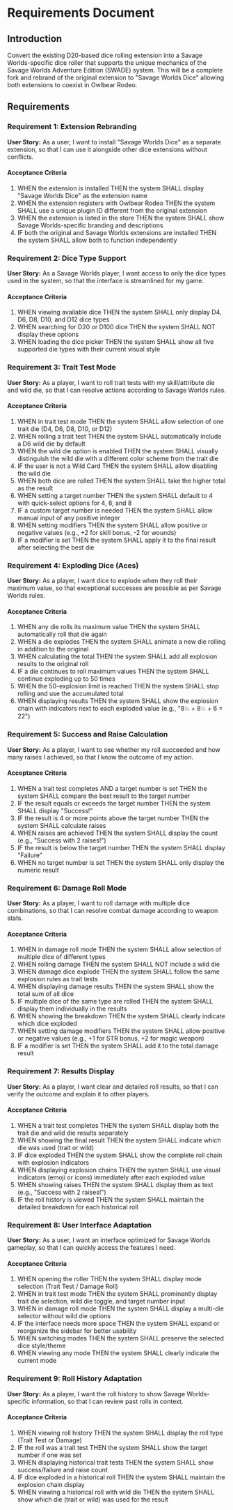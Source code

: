 # Requirements Document

## Introduction

Convert the existing D20-based dice rolling extension into a Savage Worlds-specific dice roller that supports the unique mechanics of the Savage Worlds Adventure Edition (SWADE) system. This will be a complete fork and rebrand of the original extension to "Savage Worlds Dice" allowing both extensions to coexist in Owlbear Rodeo.

## Requirements

### Requirement 1: Extension Rebranding
**User Story:** As a user, I want to install "Savage Worlds Dice" as a separate extension, so that I can use it alongside other dice extensions without conflicts.

#### Acceptance Criteria
1. WHEN the extension is installed THEN the system SHALL display "Savage Worlds Dice" as the extension name
2. WHEN the extension registers with Owlbear Rodeo THEN the system SHALL use a unique plugin ID different from the original extension
3. WHEN the extension is listed in the store THEN the system SHALL show Savage Worlds-specific branding and descriptions
4. IF both the original and Savage Worlds extensions are installed THEN the system SHALL allow both to function independently

### Requirement 2: Dice Type Support
**User Story:** As a Savage Worlds player, I want access to only the dice types used in the system, so that the interface is streamlined for my game.

#### Acceptance Criteria
1. WHEN viewing available dice THEN the system SHALL only display D4, D6, D8, D10, and D12 dice types
2. WHEN searching for D20 or D100 dice THEN the system SHALL NOT display these options
3. WHEN loading the dice picker THEN the system SHALL show all five supported die types with their current visual style

### Requirement 3: Trait Test Mode
**User Story:** As a player, I want to roll trait tests with my skill/attribute die and wild die, so that I can resolve actions according to Savage Worlds rules.

#### Acceptance Criteria
1. WHEN in trait test mode THEN the system SHALL allow selection of one trait die (D4, D6, D8, D10, or D12)
2. WHEN rolling a trait test THEN the system SHALL automatically include a D6 wild die by default
3. WHEN the wild die option is enabled THEN the system SHALL visually distinguish the wild die with a different color scheme from the trait die
4. IF the user is not a Wild Card THEN the system SHALL allow disabling the wild die
5. WHEN both dice are rolled THEN the system SHALL take the higher total as the result
6. WHEN setting a target number THEN the system SHALL default to 4 with quick-select options for 4, 6, and 8
7. IF a custom target number is needed THEN the system SHALL allow manual input of any positive integer
8. WHEN setting modifiers THEN the system SHALL allow positive or negative values (e.g., +2 for skill bonus, -2 for wounds)
9. IF a modifier is set THEN the system SHALL apply it to the final result after selecting the best die

### Requirement 4: Exploding Dice (Aces)
**User Story:** As a player, I want dice to explode when they roll their maximum value, so that exceptional successes are possible as per Savage Worlds rules.

#### Acceptance Criteria
1. WHEN any die rolls its maximum value THEN the system SHALL automatically roll that die again
2. WHEN a die explodes THEN the system SHALL animate a new die rolling in addition to the original
3. WHEN calculating the total THEN the system SHALL add all explosion results to the original roll
4. IF a die continues to roll maximum values THEN the system SHALL continue exploding up to 50 times
5. WHEN the 50-explosion limit is reached THEN the system SHALL stop rolling and use the accumulated total
6. WHEN displaying results THEN the system SHALL show the explosion chain with indicators next to each exploded value (e.g., "8💥 + 8💥 + 6 = 22")

### Requirement 5: Success and Raise Calculation
**User Story:** As a player, I want to see whether my roll succeeded and how many raises I achieved, so that I know the outcome of my action.

#### Acceptance Criteria
1. WHEN a trait test completes AND a target number is set THEN the system SHALL compare the best result to the target number
2. IF the result equals or exceeds the target number THEN the system SHALL display "Success!"
3. IF the result is 4 or more points above the target number THEN the system SHALL calculate raises
4. WHEN raises are achieved THEN the system SHALL display the count (e.g., "Success with 2 raises!")
5. IF the result is below the target number THEN the system SHALL display "Failure"
6. WHEN no target number is set THEN the system SHALL only display the numeric result

### Requirement 6: Damage Roll Mode
**User Story:** As a player, I want to roll damage with multiple dice combinations, so that I can resolve combat damage according to weapon stats.

#### Acceptance Criteria
1. WHEN in damage roll mode THEN the system SHALL allow selection of multiple dice of different types
2. WHEN rolling damage THEN the system SHALL NOT include a wild die
3. WHEN damage dice explode THEN the system SHALL follow the same explosion rules as trait tests
4. WHEN displaying damage results THEN the system SHALL show the total sum of all dice
5. IF multiple dice of the same type are rolled THEN the system SHALL display them individually in the results
6. WHEN showing the breakdown THEN the system SHALL clearly indicate which dice exploded
7. WHEN setting damage modifiers THEN the system SHALL allow positive or negative values (e.g., +1 for STR bonus, +2 for magic weapon)
8. IF a modifier is set THEN the system SHALL add it to the total damage result

### Requirement 7: Results Display
**User Story:** As a player, I want clear and detailed roll results, so that I can verify the outcome and explain it to other players.

#### Acceptance Criteria
1. WHEN a trait test completes THEN the system SHALL display both the trait die and wild die results separately
2. WHEN showing the final result THEN the system SHALL indicate which die was used (trait or wild)
3. IF dice exploded THEN the system SHALL show the complete roll chain with explosion indicators
4. WHEN displaying explosion chains THEN the system SHALL use visual indicators (emoji or icons) immediately after each exploded value
5. WHEN showing raises THEN the system SHALL display them as text (e.g., "Success with 2 raises!")
6. IF the roll history is viewed THEN the system SHALL maintain the detailed breakdown for each historical roll

### Requirement 8: User Interface Adaptation
**User Story:** As a user, I want an interface optimized for Savage Worlds gameplay, so that I can quickly access the features I need.

#### Acceptance Criteria
1. WHEN opening the roller THEN the system SHALL display mode selection (Trait Test / Damage Roll)
2. WHEN in trait test mode THEN the system SHALL prominently display trait die selection, wild die toggle, and target number input
3. WHEN in damage roll mode THEN the system SHALL display a multi-die selector without wild die options
4. IF the interface needs more space THEN the system SHALL expand or reorganize the sidebar for better usability
5. WHEN switching modes THEN the system SHALL preserve the selected dice style/theme
6. WHEN viewing any mode THEN the system SHALL clearly indicate the current mode

### Requirement 9: Roll History Adaptation
**User Story:** As a player, I want the roll history to show Savage Worlds-specific information, so that I can review past rolls in context.

#### Acceptance Criteria
1. WHEN viewing roll history THEN the system SHALL display the roll type (Trait Test or Damage)
2. IF the roll was a trait test THEN the system SHALL show the target number if one was set
3. WHEN displaying historical trait tests THEN the system SHALL show success/failure and raise count
4. IF dice exploded in a historical roll THEN the system SHALL maintain the explosion chain display
5. WHEN viewing a historical roll with wild die THEN the system SHALL show which die (trait or wild) was used for the result